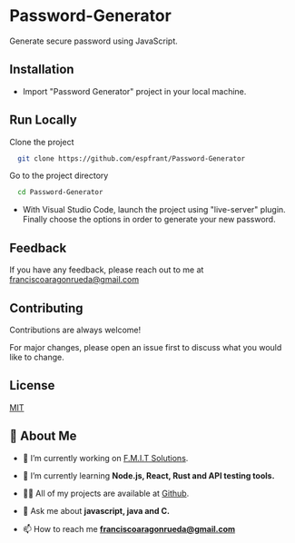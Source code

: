 
# Password-Generator

Generate secure password using JavaScript.



## Installation

- Import "Password Generator" project in your local machine.


    
## Run Locally

Clone the project

```bash
  git clone https://github.com/espfrant/Password-Generator
```

Go to the project directory

```bash
  cd Password-Generator
```

- With Visual Studio Code, launch the project using "live-server" plugin. Finally choose the options in order to generate your new password.



## Feedback

If you have any feedback, please reach out to me at franciscoaragonrueda@gmail.com



## Contributing

Contributions are always welcome!

For major changes, please open an issue first to discuss what you would like to change.



## License

[MIT](https://choosealicense.com/licenses/mit/)


## 🚀 About Me

- 🔭 I’m currently working on [F.M.I.T Solutions](https://fmit.io/).

- 🌱 I’m currently learning **Node.js, React, Rust and API testing tools.**

- 👨‍💻 All of my projects are available at [Github](https://github.com/espfrant).

- 💬 Ask me about **javascript, java and C.**

- 📫 How to reach me **franciscoaragonrueda@gmail.com**

